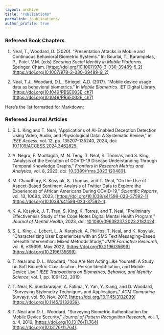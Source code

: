 ```yaml
---
layout: archive
title: "Publications"
permalink: /publications/
author_profile: true
---
```


### Refereed Book Chapters

1. Neal, T., Woodard, D. (2020). “Presentation Attacks in Mobile and Continuous Behavioral Biometric Systems.” In: Bourlai, T., Karampelas, P., Patel, V.M. (eds) *Securing Social Identity in Mobile Platforms*. Springer, Cham. [https://doi.org/10.1007/978-3-030-39489-9_2](https://doi.org/10.1007/978-3-030-39489-9_2)

2. Neal, T.J., Woodard, D.L., Striegel, A.D. (2017). “Mobile device usage data as behavioral biometrics.” In *Mobile Biometrics*. IET Digital Library. [https://doi.org/10.1049/PBSE003E_ch7](https://doi.org/10.1049/PBSE003E_ch7)

Here’s the list formatted for Markdown:

### Refereed Journal Articles

1. S. L. King and T. Neal, "Applications of AI-Enabled Deception Detection Using Video, Audio, and Physiological Data: A Systematic Review," in *IEEE Access*, vol. 12, pp. 135207-135240, 2024, doi: [10.1109/ACCESS.2024.3462825](https://doi.org/10.1109/ACCESS.2024.3462825).

2. A. Negro, F. Montagna, M. N. Teng, T. Neal, S. Thomas, and S. King, "Analysis of the Evolution of COVID-19 Disease Understanding Through Temporal Knowledge Graphs," *Frontiers in Research Metrics and Analytics*, vol. 8, 2023, doi: [10.3389/frma.2023.1204801](https://doi.org/10.3389/frma.2023.1204801).

3. M. Chaudhary, K. Kosyluk, S. Thomas, and T. Neal, "On the Use of Aspect-Based Sentiment Analysis of Twitter Data to Explore the Experiences of African Americans During COVID-19," *Scientific Reports*, vol. 13, 10694, 2023, [https://doi.org/10.1038/s41598-023-37592-1](https://doi.org/10.1038/s41598-023-37592-1).

4. K. A. Kosyluk, J. T. Tran, S. King, K. Torres, and T. Neal, "Preliminary Effectiveness Study of the Cope Notes Digital Mental Health Program," *Journal of Mental Health*, 2023, doi: [10.1080/09638237.2023.2182424](https://doi.org/10.1080/09638237.2023.2182424).

5. S. L. King, J. Lebert, L. A. Karpisek, A. Phillips, T. Neal, and K. Kosyluk, "Characterizing User Experiences with an SMS Text Messaging–Based mHealth Intervention: Mixed Methods Study," *JMIR Formative Research*, vol. 6, e35699, May 2022, [https://doi.org/10.2196/35699](https://doi.org/10.2196/35699).

6. T. Neal and D. L. Woodard, "You Are Not Acting Like Yourself: A Study on Soft Biometric Classification, Person Identification, and Mobile Device Use," *IEEE Transactions on Biometrics, Behavior, and Identity Science*, vol. 1, pp. 109–122, 2019.

7. T. Neal, K. Sundararajan, A. Fatima, Y. Yan, Y. Xiang, and D. Woodard, "Surveying Stylometry Techniques and Applications," *ACM Computing Surveys*, vol. 50, Nov. 2017, [https://doi.org/10.1145/3132039](https://doi.org/10.1145/3132039).

8. T. Neal and D. L. Woodard, "Surveying Biometric Authentication for Mobile Device Security," *Journal of Pattern Recognition Research*, vol. 1, p. 4, 2016, [https://doi.org/10.13176/11.764](https://doi.org/10.13176/11.764).
